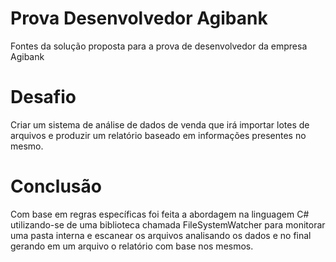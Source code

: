 # Prova Desenvolvedor Agibank
Fontes da solução proposta para a prova de desenvolvedor da empresa Agibank

# Desafio
Criar um sistema de análise de dados de venda que irá importar lotes de arquivos e 
produzir um relatório baseado em informações presentes no mesmo.

# Conclusão
Com base em regras específicas foi feita a abordagem na linguagem C# utilizando-se de uma 
biblioteca chamada FileSystemWatcher para monitorar uma pasta interna e escanear os arquivos
analisando os dados e no final gerando em um arquivo o relatório com base nos mesmos.
